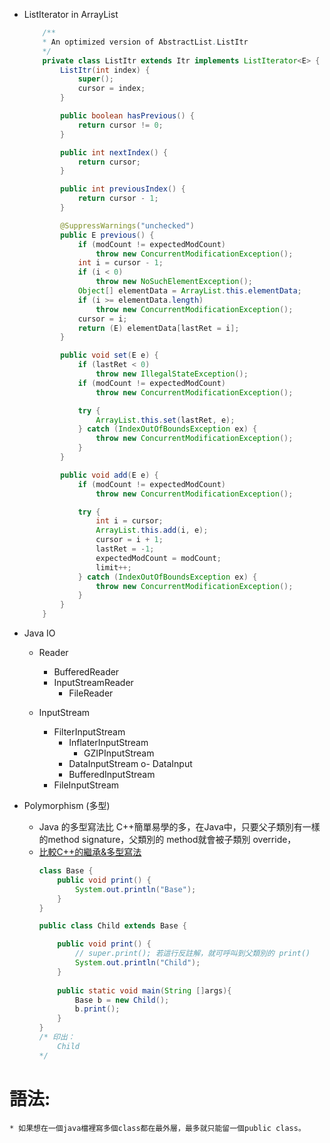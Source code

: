 * ListIterator<E> in ArrayList<E>
    ```java
        /**
        * An optimized version of AbstractList.ListItr
        */
        private class ListItr extends Itr implements ListIterator<E> {
            ListItr(int index) {
                super();
                cursor = index;
            }

            public boolean hasPrevious() {
                return cursor != 0;
            }

            public int nextIndex() {
                return cursor;
            }

            public int previousIndex() {
                return cursor - 1;
            }

            @SuppressWarnings("unchecked")
            public E previous() {
                if (modCount != expectedModCount)
                    throw new ConcurrentModificationException();
                int i = cursor - 1;
                if (i < 0)
                    throw new NoSuchElementException();
                Object[] elementData = ArrayList.this.elementData;
                if (i >= elementData.length)
                    throw new ConcurrentModificationException();
                cursor = i;
                return (E) elementData[lastRet = i];
            }

            public void set(E e) {
                if (lastRet < 0)
                    throw new IllegalStateException();
                if (modCount != expectedModCount)
                    throw new ConcurrentModificationException();

                try {
                    ArrayList.this.set(lastRet, e);
                } catch (IndexOutOfBoundsException ex) {
                    throw new ConcurrentModificationException();
                }
            }

            public void add(E e) {
                if (modCount != expectedModCount)
                    throw new ConcurrentModificationException();

                try {
                    int i = cursor;
                    ArrayList.this.add(i, e);
                    cursor = i + 1;
                    lastRet = -1;
                    expectedModCount = modCount;
                    limit++;
                } catch (IndexOutOfBoundsException ex) {
                    throw new ConcurrentModificationException();
                }
            }
        }
    ```

* Java IO
    * Reader
        * BufferedReader
        * InputStreamReader
            * FileReader

    * InputStream
        * FilterInputStream
            * InflaterInputStream
                * GZIPInputStream
            * DataInputStream o- DataInput
            * BufferedInputStream
        * FileInputStream

* Polymorphism (多型)
    * Java 的多型寫法比 C++簡單易學的多，在Java中，只要父子類別有一樣的method signature，父類別的 method就會被子類別 override，
    * [比較C++的繼承&多型寫法](Cpp\Cpp_Inheritance.md)
        ```java
        class Base {
            public void print() {
                System.out.println("Base");
            }
        }

        public class Child extends Base {

            public void print() {
                // super.print(); 若這行反註解，就可呼叫到父類別的 print()
                System.out.println("Child");
            }
            
            public static void main(String []args){
                Base b = new Child();
                b.print();
            }
        }
        /* 印出：
            Child
        */
        ```

# 語法:
    * 如果想在一個java檔裡寫多個class都在最外層，最多就只能留一個public class。